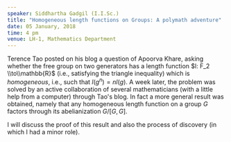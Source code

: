 ```yaml
---
speaker: Siddhartha Gadgil (I.I.Sc.)
title: "Homogeneous length functions on Groups: A polymath adventure"
date: 05 January, 2018
time: 4 pm
venue: LH-1, Mathematics Department
---
```


Terence Tao posted on his blog a question of Apoorva Khare, asking whether the free group on two generators has a length function $l: F_2 \\to\\mathbb{R}$ (i.e., satisfying the triangle inequality) which is _homogeneous_, i.e., such that $l(g^n) = nl(g)$. A week later, the problem was solved by an active collaboration of several mathematicians (with a little help from a computer) through Tao's blog. In fact a more general result was obtained, namely that any homogeneous length function on a group $G$ factors through its abelianization $G/[G, G]$.

I will discuss the proof of this result and also the  process of discovery (in which I had a minor role).
